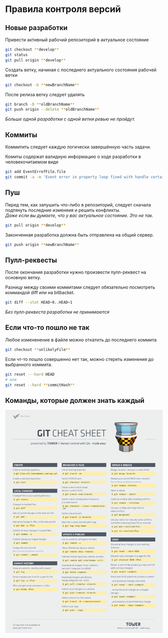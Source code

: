 # Правила контроля версий

## Новые разработки

Привести активный рабочий репозиторий в актуальное состояние

```bash
git checkout **develop**   
git status   
git pull origin **develop**
```   

Создать ветку, начиная с последнего актуального состояния рабочей ветки
```bash
git checkout -b **newBranchName**
```

После релиза ветку следует удалять
```bash
git branch -D **oldBranchName**
git push origin --delete **oldBranchName**
```

*Больше одной разработки с одной ветки ревью не пройдут.*

## Коммиты

Коммитить следует каждую логически завершённую часть задачи.

Комиты содержат валидную информацию о ходе разработки в человекочитаемом виде
```bash
git add EventErrofFile.file
git commit -a -m 'Event error in property loop fixed with handle certain error'
```

## Пуш

Перед тем, как запушить что-либо в репозиторий, следует сначала подтянуть последние изменеия и решить конфликты.   
*Даже если вы думаете, что у вас актуальное состояние. Это не так.*
```bash
git pull origin **develop**
```

Законченная разработка должна быть отправлена на общий сервер.
```bash
git push origin **newBranchName**
```

## Пулл-реквесты

После окончания разработки нужно произвести пулл-реквест на основную ветку.

Разницу между своими коммитами следует обязательно посмотреть коммандой diff или на bitbacket.
```bash
git diff --stat HEAD~0..HEAD~1
```

*Без пулл-реквеста разработки не принимаются*


## Если что-то пошло не так

Любое измененение в файле можно откатить до последнего коммита
```bash
git checkout **unlikelyFile**
```

Если чт-то пошло совершенно нет так, можно стереть изменения до выбранного коммита.
```bash
git reset ---hard HEAD
# или 
git reset --hard **commitHash**
```


## Команды, которые должен знать каждый

![git cheat shit](git_cheat_shit.jpg "git cheat shit")
